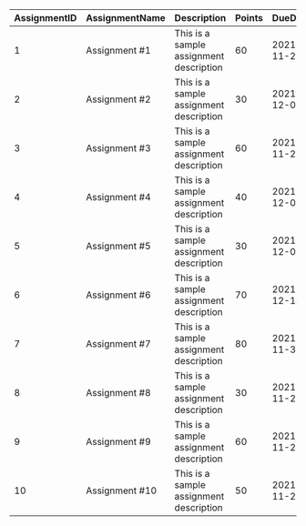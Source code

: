 AssignmentID | AssignmentName | Description | Points | DueDate
--- | --- | --- | --- | ---
1 | Assignment #1 | This is a sample assignment description | 60 | 2021-11-27
2 | Assignment #2 | This is a sample assignment description | 30 | 2021-12-06
3 | Assignment #3 | This is a sample assignment description | 60 | 2021-11-25
4 | Assignment #4 | This is a sample assignment description | 40 | 2021-12-07
5 | Assignment #5 | This is a sample assignment description | 30 | 2021-12-03
6 | Assignment #6 | This is a sample assignment description | 70 | 2021-12-14
7 | Assignment #7 | This is a sample assignment description | 80 | 2021-11-30
8 | Assignment #8 | This is a sample assignment description | 30 | 2021-11-26
9 | Assignment #9 | This is a sample assignment description | 60 | 2021-11-22
10 | Assignment #10 | This is a sample assignment description | 50 | 2021-11-28